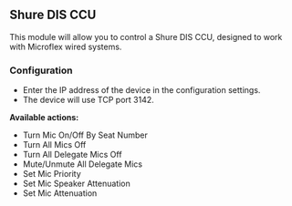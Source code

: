 ## Shure DIS CCU

This module will allow you to control a Shure DIS CCU, designed to work with Microflex wired systems.

### Configuration
* Enter the IP address of the device in the configuration settings.
* The device will use TCP port 3142.

**Available actions:**
* Turn Mic On/Off By Seat Number
* Turn All Mics Off
* Turn All Delegate Mics Off
* Mute/Unmute All Delegate Mics
* Set Mic Priority
* Set Mic Speaker Attenuation
* Set Mic Attenuation